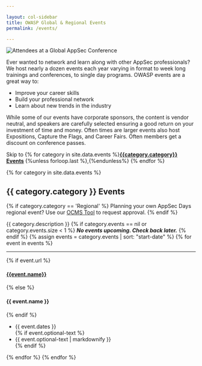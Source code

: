 ```yaml
---

layout: col-sidebar
title: OWASP Global & Regional Events
permalink: /events/

---
```


![Attendees at a Global AppSec Conference](/assets/images/web/events-header.png)

Ever wanted to network and learn along with other AppSec professionals? We host nearly a dozen events each year varying in format to week long trainings and conferences, to single day programs. OWASP events are a great way to:

- Improve your career skills
- Build your professional network
- Learn about new trends in the industry

While some of our events have corporate sponsors, the content is vendor neutral, and speakers are carefully selected ensuring a good return on your investment of time and money. Often times are larger events also host Expositions, Capture the Flags, and Career Fairs. Often members get a discount on conference passes.

Skip to {% for category in site.data.events %}<a href="#{{category.category}}"><strong>{{category.category}} Events</strong></a> {%unless forloop.last %},{%endunless%} {% endfor %}

{% for category in site.data.events %}
<a name='{{category.category}}'>
## {{ category.category }} Events
{% if category.category == 'Regional' %}
  Planning your own AppSec Days regional event?  Use our <a href="https://ocms.owasp.org">OCMS Tool</a> to request approval.
{% endif %}
  
{{ category.description }}
{% if category.events == nil or category.events.size < 1 %}
***No events upcoming.  Check back later.***
{% endif %}
{% assign events = category.events | sort: "start-date" %}
{% for event in events %}
<hr>
{% if event.url %}
<h4><a href='{{event.url}}?utm_source=owasp-web&utm_medium=event-page&utm_campaign=none' target='_blank'>{{event.name}}</a></h4>
{% else %}
<h4>{{ event.name }}</h4>
{% endif %}
<ul>
<li>{{ event.dates }}</li>
{% if event.optional-text %}<li>{{ event.optional-text | markdownify }}</li>{% endif %}
</ul>
{% endfor %}
{% endfor %}
